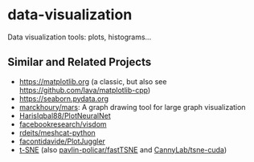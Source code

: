 # data-visualization
Data visualization tools: plots, histograms...

## Similar and Related Projects
- https://matplotlib.org (a classic, but also see https://github.com/lava/matplotlib-cpp)
- https://seaborn.pydata.org
- [marckhoury/mars](https://github.com/marckhoury/mars): A graph drawing tool for large graph visualization
- [HarisIqbal88/PlotNeuralNet](https://github.com/HarisIqbal88/PlotNeuralNet)
- [facebookresearch/visdom](https://github.com/facebookresearch/visdom)
- [rdeits/meshcat-python](https://github.com/rdeits/meshcat-python)
- [facontidavide/PlotJuggler](https://github.com/facontidavide/PlotJuggler)
- [t-SNE](https://lvdmaaten.github.io/tsne/) (also [pavlin-policar/fastTSNE](https://github.com/pavlin-policar/fastTSNE) and [CannyLab/tsne-cuda](https://github.com/CannyLab/tsne-cuda))
